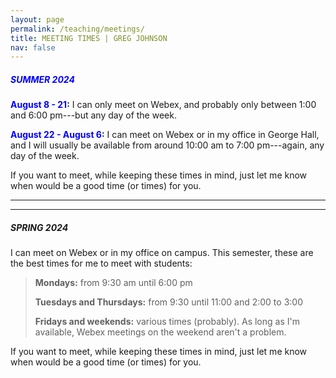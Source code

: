 ```yaml
---
layout: page
permalink: /teaching/meetings/
title: MEETING TIMES | GREG JOHNSON
nav: false
---
```


##### <span style="color:blue">SUMMER 2024</span>

**<span style="color:blue">August 8 - 21</span>:** I can only meet on Webex, and probably only between 1:00 and 6:00 pm---but any day of the week. 

**<span style="color:blue">August 22 - August 6</span>:** I can meet on Webex or in my office in George Hall, and I will usually be available from around 10:00 am to 7:00 pm---again, any day of the week.  

If you want to meet, while keeping these times in mind, just let me know when would be a good time (or times) for you.

---
---

##### SPRING 2024

I can meet on Webex or in my office on campus. This semester, these are the best times for me to meet with students:

>**Mondays:** from 9:30 am until 6:00 pm
>
>**Tuesdays and Thursdays:** from 9:30 until 11:00 and 2:00 to 3:00 
>
>**Fridays and weekends:** various times (probably). As long as I'm available, Webex meetings on the weekend aren't a problem. 

If you want to meet, while keeping these times in mind, just let me know when would be a good time (or times) for you.